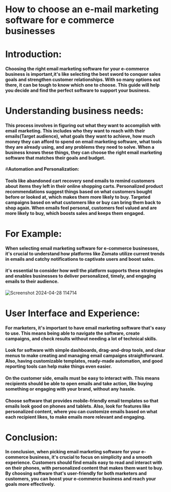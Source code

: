 # **How to choose an e-mail marketing software for e commerce businesses**

# **Introduction:**
#### Choosing the right email marketing software for your e-commerce business is important,it's like selecting the best sword to conquer sales goals and strengthen customer relationships. With so many options out there, it can be tough to know which one to choose. This guide will help you decide and find the perfect software to support your business.

# **Understanding business needs:**
#### This process involves in figuring out what they want to accomplish with email marketing. This includes who they want to reach with their emails(Target audience), what goals they want to achieve, how much money they can afford to spend on email marketing software, what tools they are already using, and any problems they need to solve. When a business knows these things, they can choose the right email marketing software that matches their goals and budget.

#**Automation and Personalization:**
#### Tools like abandoned cart recovery send emails to remind customers about items they left in their online shopping carts. Personalized product recommendations suggest things based on what customers bought before or looked at, which makes them more likely to buy. Targeted campaigns based on what customers like or buy can bring them back to shop again. When emails feel personal, customers feel valued and are more likely to buy, which boosts sales and keeps them engaged.

# **For Example:**
#### When selecting email marketing software for e-commerce businesses, it's crucial to understand how platforms like Zomato utilize current trends in emails and catchy notifications to captivate users and boost sales.
#### it's essential to consider how well the platform supports these strategies and enables businesses to deliver personalized, timely, and engaging emails to their audience.

![Screenshot 2024-04-28 114714](https://github.com/Sanjayravichandar/E-mail-marketing/assets/160622183/6131dc59-5620-4bfc-b77a-b5b8de2251ca)

	
# **User Interface and Experience:**
#### For marketers, it's important to have email marketing software that's easy to use. This means being able to navigate the software, create campaigns, and check results without needing a lot of technical skills. 
#### Look for software with simple dashboards, drag-and-drop tools, and clear menus to make creating and managing email campaigns straightforward. Also, having customizable templates, ready-made automation, and good reporting tools can help make things even easier.
 
#### On the customer side, emails must be easy to interact with. This means recipients should be able to open emails and take action, like buying something or engaging with your brand, without any hassle.
 #### Choose software that provides mobile-friendly email templates so that emails look good on phones and tablets. Also, look for features like personalized content, where you can customize emails based on what each recipient likes, to make emails more relevant and engaging.
 
# **Conclusion:**
#### In conclusion, when picking email marketing software for your e-commerce business, it's crucial to focus on simplicity and a smooth experience. Customers should find emails easy to read and interact with on their phones, with personalized content that makes them want to buy. By choosing software that's user-friendly for both marketers and customers, you can boost your e-commerce business and reach your goals more effectively.

